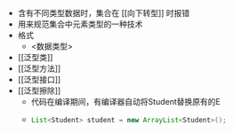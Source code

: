 - 含有不同类型数据时，集合在 [[向下转型]] 时报错
- 用来规范集合中元素类型的一种技术
- 格式
	- <数据类型>
- [[泛型类]]
- [[泛型方法]]
- [[泛型接口]]
- [[泛型擦除]]
	- 代码在编译期间，有编译器自动将Student替换原有的E
	- ```java
	  List<Student> student = new ArrayList<Student>();
	  ```